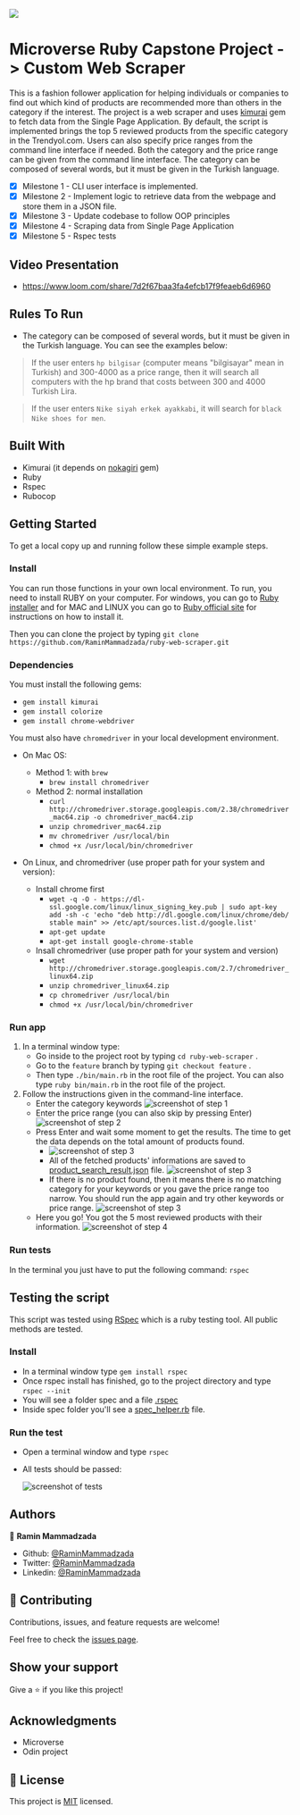 ![](https://img.shields.io/badge/Microverse-blueviolet)

# Microverse Ruby Capstone Project -> Custom Web Scraper

This is a fashion follower application for helping individuals or companies to find out which kind of products are recommended more than others in the category if the interest.
The project is a web scraper and uses [kimurai](https://github.com/vifreefly/kimuraframework) gem to fetch data from the Single Page Application.
By default, the script is implemented brings the top 5 reviewed products from the specific category in the Trendyol.com.
Users can also specify price ranges from the command line interface if needed.
Both the category and the price range can be given from the command line interface. 
The category can be composed of several words, but it must be given in the Turkish language.

- [x] Milestone 1 - CLI user interface is implemented.
- [x] Milestone 2 - Implement logic to retrieve data from the webpage and store them in a JSON file.
- [x] Milestone 3 - Update codebase to follow OOP principles
- [x] Milestone 4 - Scraping data from Single Page Application
- [x] Milestone 5 - Rspec tests

## Video Presentation

- https://www.loom.com/share/7d2f67baa3fa4efcb17f9feaeb6d6960

## Rules To Run

- The category can be composed of several words, but it must be given in the Turkish language. You can see the examples below:
> If the user enters ```hp bilgisar``` (computer means "bilgisayar" mean in Turkish) and 300-4000 as a price range, then it will search all computers with the hp brand that costs between 300 and 4000 Turkish Lira.

> If the user enters ```Nike siyah erkek ayakkabi```, it will search for ```black Nike shoes for men```. 

## Built With

- Kimurai (it depends on [nokagiri](https://github.com/sparklemotion/nokogiri) gem)
- Ruby
- Rspec
- Rubocop

## Getting Started

To get a local copy up and running follow these simple example steps.

### Install
You can run those functions in your own local environment. 
To run, you need to install RUBY on your computer. For windows, you can go to [Ruby installer](https://rubyinstaller.org/) and for MAC and LINUX you can go to [Ruby official site](https://www.ruby-lang.org/en/downloads/) for instructions on how to install it.

Then you can clone the project by typing ```git clone https://github.com/RaminMammadzada/ruby-web-scraper.git```

### Dependencies
You must install the following gems:
   - ```gem install kimurai```
   - ```gem install colorize```
   - ```gem install chrome-webdriver```

You must also have ```chromedriver``` in your local development environment.
- On Mac OS:
   - Method 1: with ```brew```
       - ```brew install chromedriver```
   - Method 2: normal installation
       - ```curl http://chromedriver.storage.googleapis.com/2.38/chromedriver_mac64.zip -o chromedriver_mac64.zip```
       - ```unzip chromedriver_mac64.zip```
       - ```mv chromedriver /usr/local/bin```
       - ```chmod +x /usr/local/bin/chromedriver```
       
- On Linux,  and chromedriver (use proper path for your system and version):
   - Install chrome first
       -  ```wget -q -O - https://dl-ssl.google.com/linux/linux_signing_key.pub | sudo apt-key add -sh -c 'echo "deb http://dl.google.com/linux/chrome/deb/ stable main" >> /etc/apt/sources.list.d/google.list'```
       -  ```apt-get update```
       -  ```apt-get install google-chrome-stable```
   - Insall chromedriver (use proper path for your system and version)
       -  ```wget http://chromedriver.storage.googleapis.com/2.7/chromedriver_linux64.zip```
       -  ```unzip chromedriver_linux64.zip```
       -  ```cp chromedriver /usr/local/bin```
       -  ```chmod +x /usr/local/bin/chromedriver```

### Run app
1. In a terminal window type:
    - Go inside to the project root by typing ```cd ruby-web-scraper``` .
    - Go to the ```feature``` branch by typing ```git checkout feature``` .
    - Then type ```./bin/main.rb``` in the root file of the project. You can also type ```ruby bin/main.rb``` in the root file of the project.
3. Follow the instructions given in the command-line interface.
    - Enter the category keywords
    ![screenshot of step 1](./images/step1_screenshot.png)
    - Enter the price range (you can also skip by pressing Enter)
    ![screenshot of step 2](./images/step2_screenshot.png)
    - Press Enter and wait some moment to get the results. The time to get the data depends on the total amount of products found.
        * ![screenshot of step 3](./images/step3_screenshot.png)
        - All of the fetched products' informations are saved to [product_search_result.json](product_search_result.json) file.
        ![screenshot of step 3](images/step3a_screenshot.png)
        - If there is no product found, then it means there is no matching category for your keywords or you gave the price range too narrow. You should run the app again and try other keywords or price range.
        ![screenshot of step 3](images/step3b_screenshot.png)
    - Here you go! You got the 5 most reviewed products with their information.
    ![screenshot of step 4](./images/step4_screenshot.png)
     
### Run tests
In the terminal you just have to put the following command: 
```rspec```

## Testing the script

This script was tested using [RSpec](https://rspec.info/) which is a ruby testing tool. All public methods are tested.

### Install

- In a terminal window type ```gem install rspec```
- Once rspec install has finished, go to the project directory and type ```rspec --init```
- You will see a folder spec and a file [.rspec](.rspec)
- Inside spec folder you'll see a [spec_helper.rb](spec/spec_helper.rb) file.

### Run the test
- Open a terminal window and type ```rspec```
- All tests should be passed:

    ![screenshot of tests](./images/tests_screenshot.png)



## Authors

👤 **Ramin Mammadzada**

- Github: [@RaminMammadzada](https://github.com/RaminMammadzada)
- Twitter: [@RaminMammadzada](https://twitter.com/RaminMammadzada)
- Linkedin: [@RaminMammadzada](https://www.linkedin.com/in/raminmammadzada) 

## 🤝 Contributing

Contributions, issues, and feature requests are welcome!

Feel free to check the [issues page](issues/).

## Show your support

Give a ⭐️ if you like this project!

## Acknowledgments

- Microverse
- Odin project

## 📝 License

This project is [MIT](lic.url) licensed.
